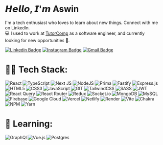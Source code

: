 # 𝙃𝙚𝙡𝙡𝙤, 𝙄'𝙢 Aswin

I'm a tech enthusiast who loves to learn about new things. Connect with me on LinkedIn.
<br/>
💻 I used to work at [TutorComp](https://tutorcomp.com/) as a software engineer, and currently looking for new opportunities 🤗.



[![Linkedin Badge](https://img.shields.io/badge/-ASWIN-blue?style=flat-square&logo=Linkedin&logoColor=white&link=https://www.linkedin.com/in/aswin-k-64627a217/)](https://www.linkedin.com/in/aswin-k-64627a217/)
[![Instagram Badge](https://img.shields.io/badge/-_asw.i.n-e4405f?style=flat-square&logo=Instagram&logoColor=white&link=https://www.instagram.com/_asw.i.n/)](https://www.instagram.com/_asw.i.n/)
[![Gmail Badge](https://img.shields.io/badge/-aswinkarooth@gmail.com-d14836?style=flat-square&logo=Gmail&logoColor=white&link=mailto:aswinkarooth@gmail.com)](mailto:aswinkarooth@gmail.com)

# 👨‍💻 Tech Stack:
![React](https://img.shields.io/badge/react-%2320232a.svg?style=plastic&logo=react&logoColor=%2361DAFB) 
![TypeScript](https://img.shields.io/badge/typescript-%23007ACC.svg?style=plastic&logo=typescript&logoColor=white) 
![Next JS](https://img.shields.io/badge/Next-black?style=plastic&logo=next.js&logoColor=white) 
![NodeJS](https://img.shields.io/badge/node.js-%334ea94b?style=plastic&logo=node.js&logoColor=white) 
![Prima](https://img.shields.io/badge/Prisma-black.svg?style=plastic&logo=Prisma&logoColor=white)
![Fastify](https://img.shields.io/badge/fastify-%23000000.svg?style=plastic&logo=fastify&logoColor=white) 
![Express.js](https://img.shields.io/badge/express.js-%23404d59.svg?style=plastic&logo=express&logoColor=%2361DAFB)
![HTML5](https://img.shields.io/badge/html5-%23E34F26.svg?style=plastic&logo=html5&logoColor=white) 
![CSS3](https://img.shields.io/badge/css3-%231572B6.svg?style=plastic&logo=css3&logoColor=white)
![JavaScript](https://img.shields.io/badge/javascript-323330.svg?style=plastic&logo=javascript&logoColor=F7DF1E) 
![GIT](https://img.shields.io/badge/Git-fc6d26?style=plastic&logo=git&logoColor=white) 
![TailwindCSS](https://img.shields.io/badge/tailwindcss-%2338B2AC.svg?style=plastic&logo=tailwind-css&logoColor=white) 
![SASS](https://img.shields.io/badge/SASS-hotpink.svg?style=plastic&logo=SASS&logoColor=white)
![JWT](https://img.shields.io/badge/JWT-black?style=plastic&logo=JSON%20web%20tokens) 
![React Query](https://img.shields.io/badge/-React%20Query-FF4154?style=plastic&logo=react%20query&logoColor=white) 
![React Router](https://img.shields.io/badge/React_Router-CA4245?style=plastic&logo=react-router&logoColor=white) 
![Redux](https://img.shields.io/badge/redux-%23593d88.svg?style=plastic&logo=redux&logoColor=white) 
![Socket.io](https://img.shields.io/badge/Socket.io-black?style=plastic&logo=socket.io&badgeColor=010101) 
![MongoDB](https://img.shields.io/badge/MongoDB-%4EA94B.svg?style=plastic&logo=mongodb&logoColor=white) 
![MySQL](https://img.shields.io/badge/mysql-%2300000f.svg?style=plastic&logo=mysql&logoColor=white) 
![Firebase](https://img.shields.io/badge/firebase-%23039BE5.svg?style=plastic&logo=firebase) 
![Google Cloud](https://img.shields.io/badge/GoogleCloud-%234285F4.svg?style=plastic&logo=google-cloud&logoColor=white) 
![Vercel](https://img.shields.io/badge/vercel-%23000000.svg?style=plastic&logo=vercel&logoColor=white) 
![Netlify](https://img.shields.io/badge/netlify-%23000000.svg?style=plastic&logo=netlify&logoColor=#00C7B7) 
![Render](https://img.shields.io/badge/Render-46E3B7.svg?style=plastic&logo=render&logoColor=white) 
![Vite](https://img.shields.io/badge/vite-%23646CFF.svg?style=plastic&logo=vite&logoColor=white) 
![Chakra](https://img.shields.io/badge/chakra-%234ED1C5.svg?style=plastic&logo=chakraui&logoColor=white) 
![NPM](https://img.shields.io/badge/NPM-%23CB3837.svg?style=plastic&logo=npm&logoColor=white) 
![Yarn](https://img.shields.io/badge/yarn-%232C8EBB.svg?style=plastic&logo=yarn&logoColor=white)

# 🚀 Learning:
![GraphQl](https://img.shields.io/badge/GraphQl-E10098?style=plastic&logo=graphql&logoColor=#D04A37)
![Vue.js](https://img.shields.io/badge/vue.js-%2335495e.svg?style=plastic&logo=vuedotjs&logoColor=%234FC08D) 
![Postgres](https://img.shields.io/badge/postgres-%23316192.svg?style=plastic&logo=postgresql&logoColor=white) 





